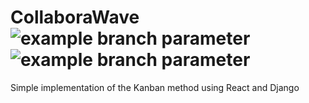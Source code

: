 # CollaboraWave ![example branch parameter](https://img.shields.io/badge/Django-092E20?style=for-the-badge&logo=django&logoColor=white)![example branch parameter](https://img.shields.io/badge/React-20232A?style=for-the-badge&logo=react&logoColor=61DAFB)
Simple implementation of the Kanban method using React and Django